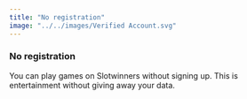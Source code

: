 ```yaml
---
title: "No registration"
image: "../../images/Verified Account.svg"
---
```

### No registration
You can play games on Slotwinners without signing up. This is entertainment without giving away your data.

